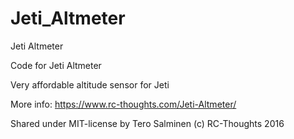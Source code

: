 # Jeti_Altmeter
Jeti Altmeter

Code for Jeti Altmeter

Very affordable altitude sensor for Jeti

More info: https://www.rc-thoughts.com/Jeti-Altmeter/

Shared under MIT-license by Tero Salminen (c) RC-Thoughts 2016